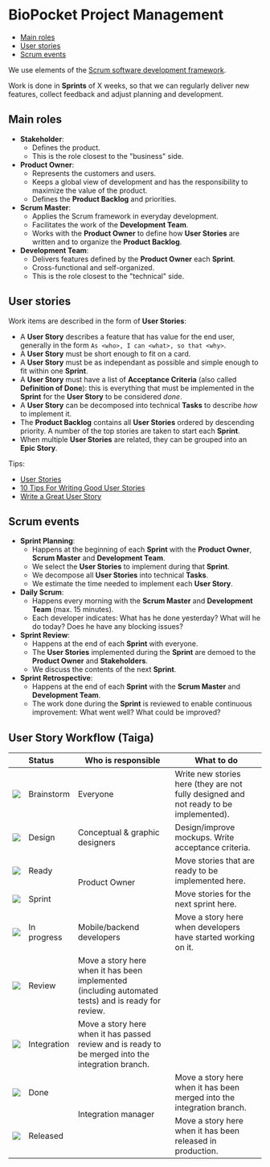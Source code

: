# BioPocket Project Management

<!-- START doctoc generated TOC please keep comment here to allow auto update -->
<!-- DON'T EDIT THIS SECTION, INSTEAD RE-RUN doctoc TO UPDATE -->


- [Main roles](#main-roles)
- [User stories](#user-stories)
- [Scrum events](#scrum-events)

<!-- END doctoc generated TOC please keep comment here to allow auto update -->

We use elements of the [Scrum software development framework](https://en.wikipedia.org/wiki/Scrum_(software_development)).

Work is done in **Sprints** of X weeks, so that we can regularly deliver new features, collect feedback and adjust planning and development.

## Main roles

* **Stakeholder**:
  * Defines the product.
  * This is the role closest to the "business" side.
* **Product Owner**:
  * Represents the customers and users.
  * Keeps a global view of development and has the responsibility to maximize the value of the product.
  * Defines the **Product Backlog** and priorities.
* **Scrum Master**:
  * Applies the Scrum framework in everyday development.
  * Facilitates the work of the **Development Team**.
  * Works with the **Product Owner** to define how **User Stories** are written and to organize the **Product Backlog**.
* **Development Team**:
  * Delivers features defined by the **Product Owner** each **Sprint**.
  * Cross-functional and self-organized.
  * This is the role closest to the "technical" side.

## User stories

Work items are described in the form of **User Stories**:

* A **User Story** describes a feature that has value for the end user, generally in the form `As <who>, I can <what>, so that <why>`.
* A **User Story** must be short enough to fit on a card.
* A **User Story** must be as independant as possible and simple enough to fit within one **Sprint**.
* A **User Story** must have a list of **Acceptance Criteria** (also called **Definition of Done**): this is everything that must be implemented in the **Sprint** for the **User Story** to be considered *done*.
* A **User Story** can be decomposed into technical **Tasks** to describe *how* to implement it.
* The **Product Backlog** contains all **User Stories** ordered by descending priority. A number of the top stories are taken to start each **Sprint**.
* When multiple **User Stories** are related, they can be grouped into an **Epic Story**.

Tips:

* [User Stories](https://www.mountaingoatsoftware.com/agile/user-stories)
* [10 Tips For Writing Good User Stories](http://www.romanpichler.com/blog/10-tips-writing-good-user-stories/)
* [Write a Great User Story](https://help.rallydev.com/writing-great-user-story)

## Scrum events

* **Sprint Planning**:
  * Happens at the beginning of each **Sprint** with the **Product Owner**, **Scrum Master** and **Development Team**.
  * We select the **User Stories** to implement during that **Sprint**.
  * We decompose all **User Stories** into technical **Tasks**.
  * We estimate the time needed to implement each **User Story**.
* **Daily Scrum**:
  * Happens every morning with the **Scrum Master** and **Development Team** (max. 15 minutes).
  * Each developer indicates: What has he done yesterday? What will he do today? Does he have any blocking issues?
* **Sprint Review**:
  * Happens at the end of each **Sprint** with everyone.
  * The **User Stories** implemented during the **Sprint** are demoed to the **Product Owner** and **Stakeholders**.
  * We discuss the contents of the next **Sprint**.
* **Sprint Retrospective**:
  * Happens at the end of each **Sprint** with the **Scrum Master** and **Development Team**.
  * The work done during the **Sprint** is reviewed to enable continuous improvement: What went well? What could be improved?

## User Story Workflow (Taiga)

<table>
  <thead>
    <tr>
      <th colspan=2>Status</th>
      <th>Who is responsible</th>
      <th>What to do</th>
    </tr>
  </thead>
  <tbody>
    <tr>
      <td><img src="https://via.placeholder.com/20x30/999999?text=+" /></td>
      <td>Brainstorm</td>
      <td>Everyone</td>
      <td>Write new stories here (they are not fully designed and not ready to be implemented).</td>
    </tr>
    <tr>
      <td><img src="https://via.placeholder.com/20x30/a40000?text=+" /></td>
      <td>Design</td>
      <td>Conceptual & graphic designers</td>
      <td>Design/improve mockups. Write acceptance criteria.</td>
    </tr>
    <tr>
      <td><img src="https://via.placeholder.com/20x30/4e9a06?text=+" /></td>
      <td>Ready</td>
      <td rowspan=2>Product Owner</td>
      <td>Move stories that are ready to be implemented here.</td>
    </tr>
    <tr>
      <td><img src="https://via.placeholder.com/20x30/d3d7cf?text=+" /></td>
      <td>Sprint</td>
      <td>Move stories for the next sprint here.</td>
    </tr>
    <tr>
      <td><img src="https://via.placeholder.com/20x30/ff9900?text=+" /></td>
      <td>In progress</td>
      <td>Mobile/backend developers</td>
      <td>Move a story here when developers have started working on it.</td>
    </tr>
    <tr>
      <td><img src="https://via.placeholder.com/20x30/edd400?text=+" /></td>
      <td>Review</td>
      <td>Move a story here when it has been implemented (including automated tests) and is ready for review.</td>
    </tr>
    <tr>
      <td><img src="https://via.placeholder.com/20x30/729fcf?text=+" /></td>
      <td>Integration</td>
      <td>Move a story here when it has passed review and is ready to be merged into the integration branch.</td>
    </tr>
    <tr>
      <td><img src="https://via.placeholder.com/20x30/73d216?text=+" /></td>
      <td>Done</td>
      <td rowspan=2>Integration manager</td>
      <td>Move a story here when it has been merged into the integration branch.</td>
    </tr>
    <tr>
      <td><img src="https://via.placeholder.com/20x30/5c3566?text=+" /></td>
      <td>Released</td>
      <td>Move a story here when it has been released in production.</td>
    </tr>
  </tbody>
</table>
